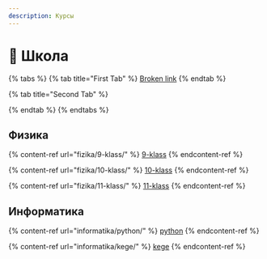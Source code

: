 ```yaml
---
description: Курсы
---
```


# 🏫 Школа



{% tabs %}
{% tab title="First Tab" %}
[Broken link](broken-reference "mention")
{% endtab %}

{% tab title="Second Tab" %}

{% endtab %}
{% endtabs %}



## Физика

{% content-ref url="fizika/9-klass/" %}
[9-klass](fizika/9-klass/)
{% endcontent-ref %}

{% content-ref url="fizika/10-klass/" %}
[10-klass](fizika/10-klass/)
{% endcontent-ref %}

{% content-ref url="fizika/11-klass/" %}
[11-klass](fizika/11-klass/)
{% endcontent-ref %}

## Информатика

{% content-ref url="informatika/python/" %}
[python](informatika/python/)
{% endcontent-ref %}

{% content-ref url="informatika/kege/" %}
[kege](informatika/kege/)
{% endcontent-ref %}

